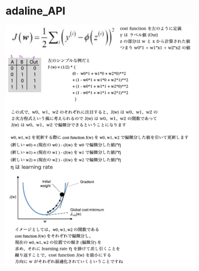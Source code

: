 # adaline_API

![adaline_API](https://github.com/NoriKaneshige/adaline_API/blob/master/adaline.png)
